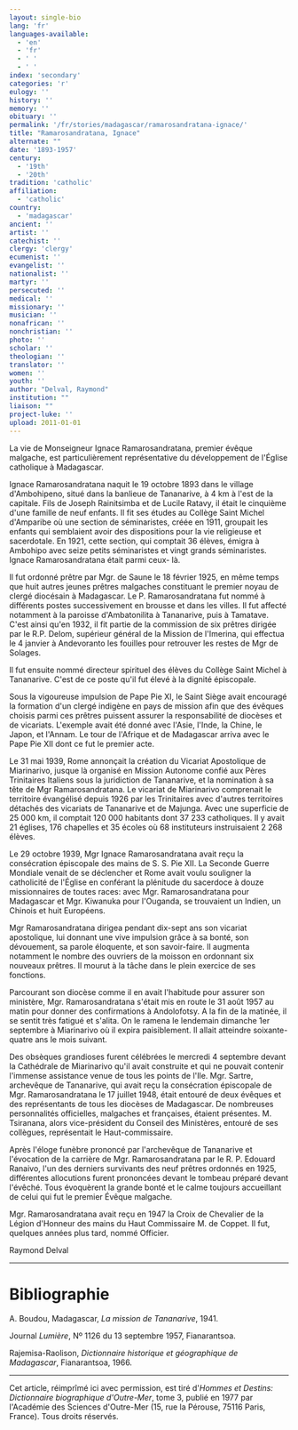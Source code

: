 ```yaml
---
layout: single-bio
lang: 'fr'
languages-available:
  - 'en'
  - 'fr'
  - ' '
  - ' '
index: 'secondary'
categories: 'r'
eulogy: ''
history: ''
memory: ''
obituary: ''
permalink: '/fr/stories/madagascar/ramarosandratana-ignace/'
title: "Ramarosandratana, Ignace"
alternate: ""
date: '1893-1957'
century:
  - '19th'
  - '20th'
tradition: 'catholic'
affiliation:
  - 'catholic'
country:
  - 'madagascar'
ancient: ''
artist: ''
catechist: ''
clergy: 'clergy'
ecumenist: ''
evangelist: ''
nationalist: ''
martyr: ''
persecuted: ''
medical: ''
missionary: ''
musician: ''
nonafrican: ''
nonchristian: ''
photo: ''
scholar: ''
theologian: ''
translator: ''
women: ''
youth: ''
author: "Delval, Raymond"
institution: ""
liaison: ""
project-luke: ''
upload: 2011-01-01
---
```




La vie de Monseigneur Ignace Ramarosandratana, premier évêque malgache, est particulièrement représentative du développement de l'Église catholique à Madagascar.

Ignace Ramarosandratana naquit le 19 octobre 1893 dans le village d'Ambohipeno, situé dans la banlieue de Tananarive, à 4 km à l'est de la capitale. Fils de Joseph Rainitsimba et de Lucile Ratavy, il était le cinquième d'une famille de neuf enfants. Il fit ses études au Collège Saint Michel d'Amparibe où une section de séminaristes, créée en 1911, groupait les enfants qui semblaient avoir des dispositions pour la vie religieuse et sacerdotale. En 1921, cette section, qui comptait 36 élèves, émigra à Ambohipo avec seize petits séminaristes et vingt grands séminaristes. Ignace Ramarosandratana était parmi ceux- là.

Il fut ordonné prêtre par Mgr. de Saune le 18 février 1925, en même temps que huit autres jeunes prêtres malgaches constituant le premier noyau de clergé diocésain à Madagascar. Le P. Ramarosandratana fut nommé à différents postes successivement en brousse et dans les villes. Il fut affecté notamment à la paroisse d'Ambatonilita à Tananarive, puis à Tamatave. C'est ainsi qu'en 1932, il fit partie de la commission de six prêtres dirigée par le R.P. Delom, supérieur général de la Mission de l'Imerina, qui effectua le 4 janvier à Andevoranto les fouilles pour retrouver les restes de Mgr de Solages.

Il fut ensuite nommé directeur spirituel des élèves du Collège Saint Michel à Tananarive. C'est de ce poste qu'il fut élevé à la dignité épiscopale.

Sous la vigoureuse impulsion de Pape Pie XI, le Saint Siège avait encouragé la formation d'un clergé indigène en pays de mission afin que des évêques choisis parmi ces prêtres puissent assurer la responsabilité de diocèses et de vicariats. L'exemple avait été donné avec l'Asie, l'Inde, la Chine, le Japon, et l'Annam. Le tour de l'Afrique et de Madagascar arriva avec le Pape Pie XII dont ce fut le premier acte.

Le 31 mai 1939, Rome annonçait la création du Vicariat Apostolique de Miarinarivo, jusque là organisé en Mission Autonome confié aux Pères Trinitaires Italiens sous la juridiction de Tananarive, et la nomination à sa tête de Mgr Ramarosandratana. Le vicariat de Miarinarivo comprenait le territoire évangélisé depuis 1926 par les Trinitaires avec d'autres territoires détachés des vicariats de Tananarive et de Majunga. Avec une superficie de 25 000 km, il comptait 120 000 habitants dont 37 233 catholiques. Il y avait 21 églises, 176 chapelles et 35 écoles où 68 instituteurs instruisaient 2 268 élèves.

Le 29 octobre 1939, Mgr Ignace Ramarosandratana avait reçu la consécration épiscopale des mains de S. S. Pie XII. La Seconde Guerre Mondiale venait de se déclencher et Rome avait voulu souligner la catholicité de l'Église en conférant la plénitude du sacerdoce à douze missionnaires de toutes races: avec Mgr. Ramarosandratana pour Madagascar et Mgr. Kiwanuka pour l'Ouganda, se trouvaient un Indien, un Chinois et huit Européens.

Mgr Ramarosandratana dirigea pendant dix-sept ans son vicariat apostolique, lui donnant une vive impulsion grâce à sa bonté, son dévouement, sa parole éloquente, et son savoir-faire. Il augmenta notamment le nombre des ouvriers de la moisson en ordonnant six nouveaux prêtres. Il mourut à la tâche dans le plein exercice de ses fonctions.

Parcourant son diocèse comme il en avait l'habitude pour assurer son ministère, Mgr. Ramarosandratana s'était mis en route le 31 août 1957 au matin pour donner des confirmations à Andolofotsy. A la fin de la matinée, il se sentit très fatigué et s'alita. On le ramena le lendemain dimanche 1er septembre à Miarinarivo où il expira paisiblement. Il allait atteindre soixante-quatre ans le mois suivant.

Des obsèques grandioses furent célébrées le mercredi 4 septembre devant la Cathédrale de Miarinarivo qu'il avait construite et qui ne pouvait contenir l'immense assistance venue de tous les points de l'Ile. Mgr. Sartre, archevêque de Tananarive, qui avait reçu la consécration épiscopale de Mgr. Ramarosandratana le 17 juillet 1948, était entouré de deux évêques et des représentants de tous les diocèses de Madagascar. De nombreuses personnalités officielles, malgaches et françaises, étaient présentes. M. Tsiranana, alors vice-président du Conseil des Ministères, entouré de ses collègues, représentait le Haut-commissaire.

Après l'éloge funèbre prononcé par l'archevêque de Tananarive et l'évocation de la carrière de Mgr. Ramarosandratana par le R. P. Edouard Ranaivo, l'un des derniers survivants des neuf prêtres ordonnés en 1925, différentes allocutions furent prononcées devant le tombeau préparé devant l'évêché. Tous évoquèrent la grande bonté et le calme toujours accueillant de celui qui fut le premier Évêque malgache.

Mgr. Ramarosandratana avait reçu en 1947 la Croix de Chevalier de la Légion d'Honneur des mains du Haut Commissaire M. de Coppet. Il fut, quelques années plus tard, nommé Officier.

Raymond Delval

---

# Bibliographie

A. Boudou, Madagascar, *La mission de Tananarive*, 1941.

Journal *Lumière*, Nº 1126 du 13 septembre 1957, Fianarantsoa.

Rajemisa-Raolison, *Dictionnaire historique et géographique de Madagascar*, Fianarantsoa, 1966.

---

Cet article, réimprîmé ici avec permission, est tiré d'*Hommes et Destins: Dictionnaire biographique d'Outre-Mer*, tome 3, publié en 1977 par l'Académie des Sciences d'Outre-Mer (15, rue la Pérouse, 75116 Paris, France). Tous droits réservés.
